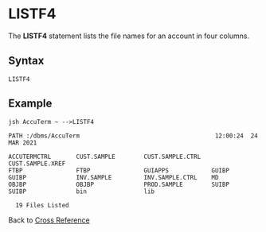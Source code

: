 # LISTF4

<PageHeader />

The **LISTF4** statement lists the file names for an account in four columns.  

## Syntax

```
LISTF4
```

## Example

```
jsh AccuTerm ~ -->LISTF4

PATH :/dbms/AccuTerm                                      12:00:24  24 MAR 2021

ACCUTERMCTRL       CUST.SAMPLE        CUST.SAMPLE.CTRL   CUST.SAMPLE.XREF
FTBP               FTBP               GUIAPPS            GUIBP
GUIBP              INV.SAMPLE         INV.SAMPLE.CTRL    MD
OBJBP              OBJBP              PROD.SAMPLE        SUIBP
SUIBP              bin                lib

  19 Files Listed
```

Back to [Cross Reference](./../README.md)

<PageFooter />
